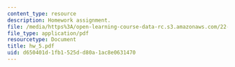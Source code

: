 ```yaml
---
content_type: resource
description: Homework assignment.
file: /media/https%3A/open-learning-course-data-rc.s3.amazonaws.com/22-615-mhd-theory-of-fusion-systems-spring-2007/d650401d1fb1525dd80a1ac8e0631470_hw_5.pdf
file_type: application/pdf
resourcetype: Document
title: hw_5.pdf
uid: d650401d-1fb1-525d-d80a-1ac8e0631470
---
```

